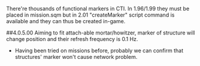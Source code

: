 There're thousands of functional markers in CTI. In 1.96/1.99 they must be placed in mission.sqm but in 2.01 "createMarker" script command is available and they can thus be created in-game.

##4.0.5.00
Aiming to fit attach-able mortar/howitzer, marker of structure will change position and their refresh frequency is 0.1 Hz.
+ Having been tried on missions before, probably we can confirm that structures' marker won't cause network problem.